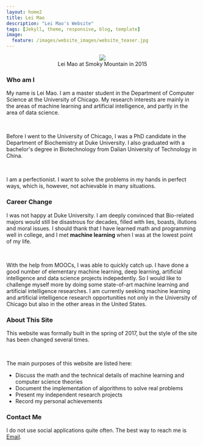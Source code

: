 ```yaml
---
layout: home2
title: Lei Mao
description: "Lei Mao's Website"
tags: [Jekyll, theme, responsive, blog, template]
image:
  feature: /images/website_images/website_teaser.jpg
---
```


<head>
    <style type="text/css">
        figure{text-align: center;}
    </style>
</head>

<figure>
  <img src="{{ site.url }}/images/author_images/Lei-Smoky_Mountain.JPG"/>
  <figcaption>Lei Mao at Smoky Mountain in 2015</figcaption>
</figure>

### Who am I

My name is Lei Mao. I am a master student in the Department of Computer Science at the University of Chicago. My research interests are mainly in the areas of machine learning and artificial intelligence, and partly in the area of data science. 

<br />

Before I went to the University of Chicago, I was a PhD candidate in the Department of Biochemistry at Duke University. I also graduated with a bachelor's degree in Biotechnology from Dalian University of Technology in China.

<br />

I am a perfectionist. I want to solve the problems in my hands in perfect ways, which is, however, not achievable in many situations.

### Career Change

I was not happy at Duke University. I am deeply convinced that Bio-related majors would still be disastrous for decades, filled with lies, boasts, illutions and moral issues. I should thank that I have learned math and programming well in college, and I met **machine learning** when I was at the lowest point of my life. 

<br />

With the help from MOOCs, I was able to quickly catch up. I have done a good number of elementary machine learning, deep learning, artificial intelligence and data science projects indepedently. So I would like to challenge myself more by doing some state-of-art machine learning and artificial intelligence researches. I am currently seeking machine learning and artificial intelligence research opportunities not only in the University of Chicago but also in the other areas in the United States.

### About This Site

This website was formally built in the spring of 2017, but the style of the site has been changed several times. 

<br />

The main purposes of this website are listed here:
* Discuss the math and the technical details of machine learning and computer science theories
* Document the implementation of algorithms to solve real problems
* Present my independent research projects
* Record my personal achievements

### Contact Me

I do not use social applications quite often. The best way to reach me is [Email](mailto:dukeleimao@gmail.com).
